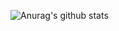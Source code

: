 ![Anurag's github stats](https://github-readme-stats.vercel.app/api?username=yam-s&count_private=true&show_icons=true&count_private=true&theme=dark&count_private=true&include_all_commits=true)


<!--
**Yam-s/Yam-s** is a ✨ _special_ ✨ repository because its `README.md` (this file) appears on your GitHub profile.

Here are some ideas to get you started:

- 🔭 I’m currently working on ...
- 🌱 I’m currently learning ...
- 👯 I’m looking to collaborate on ...
- 🤔 I’m looking for help with ...
- 💬 Ask me about ...
- 📫 How to reach me: ...
- 😄 Pronouns: ...
- ⚡ Fun fact: ...
-->
